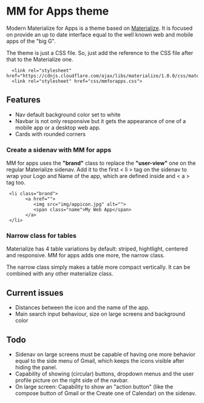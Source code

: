 
# MM for Apps theme

Modern Materialize for Apps is a theme based on [Materialize](https://materializecss.com/). It is focused on provide an up to date interface equal to the well known web and mobile apps of the "big G".

The theme is just a CSS file. So, just add the reference to the CSS file after that to the Materialize one.

      <link rel="stylesheet" href="https://cdnjs.cloudflare.com/ajax/libs/materialize/1.0.0/css/materialize.min.css">  
      <link rel="stylesheet" href="css/mmforapps.css">

## Features
- Nav default background color set to white
- Navbar is not only responsive but it gets the appearance of one of a mobile app or a desktop web app.
- Cards with rounded corners

### Create a sidenav with MM for apps
MM for apps uses the **"brand"** class to replace the **"user-view"** one on the regular Materialize sidenav.
Add it to the first < li  > tag on the sidenav to wrap your Logo and Name of the app, which are defined inside and < a > tag too.


     <li class="brand">
           <a href="">
              <img src="img/appicon.jpg" alt="">
              <span class="name">My Web App</span>
           </a>
     </li>

### Narrow class for tables
Materialize has 4 table variations by default: striped, hightlight, centered and responsive. MM for apps adds one more, the narrow class.

The narrow class simply makes a table more compact vertically. It can be combined with any other materialize class.

## Current issues
* Distances between the icon and the name of the app.
* Main search input behaviour, size on large screens and background color

## Todo
* Sidenav on large screens must be capable of having one more behavior equal to the side menu of Gmail, which keeps the icons visible after hiding the panel.
* Capability of showing (circular) buttons, dropdown menus and the user profile picture on the right side of the navbar.
* On large screen: Capability to show an "action button" (like the compose button of Gmail or the Create one of Calendar) on the sidenav.